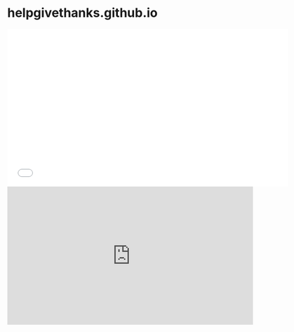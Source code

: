 # helpgivethanks.github.io


<iframe width="640" height="360" src="//www.youtube.com/embed/z8y4uolMY9U" frameborder="0" allowfullscreen>
  </iframe>


<iframe width="560" height="315" src="https://www.youtube.com/embed/z8y4uolMY9U" frameborder="0" allowfullscreen> </iframe>
